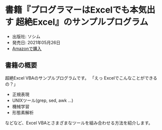 # 書籍『プログラマーはExcelでも本気出す 超絶Excel』のサンプルプログラム

- 出版社: ソシム
- 発売日: 2021年05月26日
- [Amazonで購入](https://amzn.to/3dR8bMm)

## 書籍の概要

超絶Excel VBAのサンプルプログラムです。
「えっ Excelでこんなことができるの？」

 - 正規表現
 - UNIXツール(grep, sed, awk ...)
 - 機械学習
 - 形態素解析
 
などなど、Excel VBAとさまざまなツールを組み合わせる方法を紹介します。

